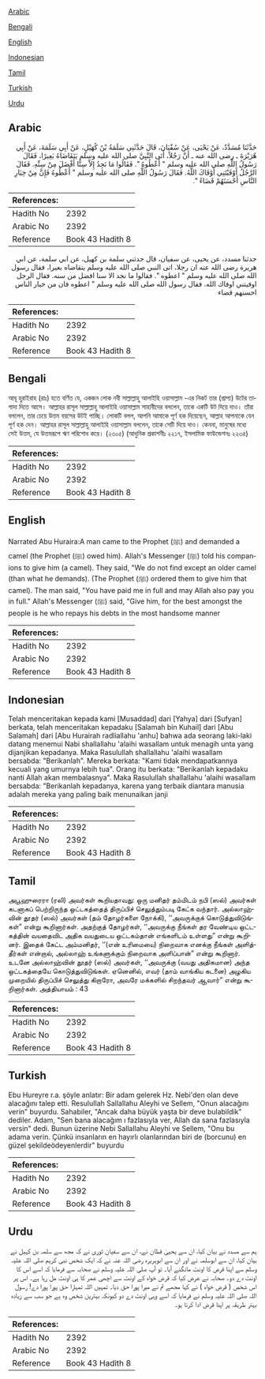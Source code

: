 [Arabic](#arabic)

[Bengali](#bengali)

[English](#english)

[Indonesian](#indonesian)

[Tamil](#tamil)

[Turkish](#turkish)

[Urdu](#urdu)

## Arabic


<div dir="rtl" lang="ar" style={{fontSize:'larger',backgroundColor:'#f8f9fa',padding:20}}>
حَدَّثَنَا مُسَدَّدٌ، عَنْ يَحْيَى، عَنْ سُفْيَانَ، قَالَ حَدَّثَنِي سَلَمَةُ بْنُ كُهَيْلٍ، عَنْ أَبِي سَلَمَةَ، عَنْ أَبِي هُرَيْرَةَ ـ رضى الله عنه ـ أَنَّ رَجُلاً، أَتَى النَّبِيَّ صلى الله عليه وسلم يَتَقَاضَاهُ بَعِيرًا، فَقَالَ رَسُولُ اللَّهِ صلى الله عليه وسلم ‏"‏ أَعْطُوهُ ‏"‏‏.‏ فَقَالُوا مَا نَجِدُ إِلاَّ سِنًّا أَفْضَلَ مِنْ سِنِّهِ‏.‏ فَقَالَ الرَّجُلُ أَوْفَيْتَنِي أَوْفَاكَ اللَّهُ‏.‏ فَقَالَ رَسُولُ اللَّهِ صلى الله عليه وسلم ‏"‏ أَعْطُوهُ فَإِنَّ مِنْ خِيَارِ النَّاسِ أَحْسَنَهُمْ قَضَاءً ‏"‏‏.‏
</div>
<div style={{backgroundColor:'#f8f9fa',padding:20, marginBottom: 10}}><table> <thead> <tr> <th>References:</th> <th></th> </tr> </thead> <tbody><tr><td>Hadith No</td><td>2392</td></tr><tr><td>Arabic No</td><td>2392</td></tr><tr><td>Reference</td><td>Book 43 Hadith 8</td></tr></tbody></table></div>


<div dir="rtl" lang="ar" style={{fontSize:'larger',backgroundColor:'#f8f9fa',padding:20}}>
حدثنا مسدد، عن يحيى، عن سفيان، قال حدثني سلمة بن كهيل، عن ابي سلمة، عن ابي هريرة رضى الله عنه ان رجلا، اتى النبي صلى الله عليه وسلم يتقاضاه بعيرا، فقال رسول الله صلى الله عليه وسلم " اعطوه ". فقالوا ما نجد الا سنا افضل من سنه. فقال الرجل اوفيتني اوفاك الله. فقال رسول الله صلى الله عليه وسلم " اعطوه فان من خيار الناس احسنهم قضاء
</div>
<div style={{backgroundColor:'#f8f9fa',padding:20, marginBottom: 10}}><table> <thead> <tr> <th>References:</th> <th></th> </tr> </thead> <tbody><tr><td>Hadith No</td><td>2392</td></tr><tr><td>Arabic No</td><td>2392</td></tr><tr><td>Reference</td><td>Book 43 Hadith 8</td></tr></tbody></table></div>

## Bengali


<div dir="ltr" lang="bn" style={{fontSize:'larger',backgroundColor:'#f8f9fa',padding:20}}>
আবূ হুরাইরাহ (রাঃ) হতে বর্ণিত যে, একজন লোক নবী সাল্লাল্লাহু আলাইহি ওয়াসাল্লাম -এর নিকট তার (প্রাপ্য) উটের তাগাদা দিতে আসে। আল্লাহর রাসূল সাল্লাল্লাহু আলাইহি ওয়াসাল্লাম সাহাবীদের বললেন, তাকে একটি উট দিয়ে দাও। তাঁরা বললেন, তার চেয়ে উত্তম বয়সের উটই পাচ্ছি। লোকটি বলল, আপনি আমাকে পূর্ণ হক দিয়েছেন, আল্লাহ আপনাকে যেন পূর্ণ হক দেন। আল্লাহর রাসূল সাল্লাল্লাহু আলাইহি ওয়াসাল্লাম বললেন, তাকে সেটি দিয়ে দাও। কেননা, মানুষের মধ্যে সেই উত্তম, যে উত্তমরূপে ঋণ পরিশোধ করে। (২৩০৫) (আধুনিক প্রকাশনীঃ ২২১৭, ইসলামিক ফাউন্ডেশনঃ ২২৩৪)
</div>
<div style={{backgroundColor:'#f8f9fa',padding:20, marginBottom: 10}}><table> <thead> <tr> <th>References:</th> <th></th> </tr> </thead> <tbody><tr><td>Hadith No</td><td>2392</td></tr><tr><td>Arabic No</td><td>2392</td></tr><tr><td>Reference</td><td>Book 43 Hadith 8</td></tr></tbody></table></div>

## English


<div dir="ltr" lang="en" style={{fontSize:'larger',backgroundColor:'#f8f9fa',padding:20}}>
Narrated Abu Huraira:A man came to the Prophet (ﷺ) and demanded a camel (the Prophet (ﷺ) owed him). Allah's Messenger (ﷺ) told his companions to give him (a camel). They said, "We do not find except an older camel (than what he demands). (The Prophet (ﷺ) ordered them to give him that camel). The man said, "You have paid me in full and may Allah also pay you in full." Allah's Messenger (ﷺ) said, "Give him, for the best amongst the people is he who repays his debts in the most handsome manner
</div>
<div style={{backgroundColor:'#f8f9fa',padding:20, marginBottom: 10}}><table> <thead> <tr> <th>References:</th> <th></th> </tr> </thead> <tbody><tr><td>Hadith No</td><td>2392</td></tr><tr><td>Arabic No</td><td>2392</td></tr><tr><td>Reference</td><td>Book 43 Hadith 8</td></tr></tbody></table></div>

## Indonesian


<div dir="ltr" lang="id" style={{fontSize:'larger',backgroundColor:'#f8f9fa',padding:20}}>
Telah menceritakan kepada kami [Musaddad] dari [Yahya] dari [Sufyan] berkata, telah menceritakan kepadaku [Salamah bin Kuhail] dari [Abu Salamah] dari [Abu Hurairah radliallahu 'anhu] bahwa ada seorang laki-laki datang menemui Nabi shallallahu 'alaihi wasallam untuk menagih unta yang dijanjikan kepadanya. Maka Rasulullah shallallahu 'alaihi wasallam bersabda: "Berikanlah". Mereka berkata: "Kami tidak mendapatkannya kecuali yang umurnya lebih tua". Orang itu berkata: "Berikanlah kepadaku nanti Allah akan membalasnya". Maka Rasulullah shallallahu 'alaihi wasallam bersabda: "Berikanlah kepadanya, karena yang terbaik diantara manusia adalah mereka yang paling baik menunaikan janji
</div>
<div style={{backgroundColor:'#f8f9fa',padding:20, marginBottom: 10}}><table> <thead> <tr> <th>References:</th> <th></th> </tr> </thead> <tbody><tr><td>Hadith No</td><td>2392</td></tr><tr><td>Arabic No</td><td>2392</td></tr><tr><td>Reference</td><td>Book 43 Hadith 8</td></tr></tbody></table></div>

## Tamil


<div dir="ltr" lang="ta" style={{fontSize:'larger',backgroundColor:'#f8f9fa',padding:20}}>
அபூஹுரைரா (ரலி) அவர்கள் கூறியதாவது: ஒரு மனிதர் தம்மிடம் நபி (ஸல்) அவர்கள் கடனாகப் பெற்றிருந்த ஒட்டகத்தைத் திருப்பிச் செலுத்தும்படி கேட்க வந்தார். அல்லாஹ்வின் தூதர் (ஸல்) அவர்கள் (தம் தோழர்களை நோக்கி), ‘‘அவருக்குக் கொடுத்துவிடுங்கள்” என்று கூறினார்கள். அதற்குத் தோழர்கள், ‘‘அவருக்கு நீங்கள் தர வேண்டிய ஒட்டகத்தின் வயதைவிட அதிக வயதுடைய ஒட்டகம்தான் எங்களிடம் உள்ளது” என்று கூறினர். இதைக் கேட்ட அம்மனிதர், ‘‘(என் உரிமையை) நிறைவாக எனக்கு நீங்கள் அளித்தீர்கள் என்றால், அல்லாஹ் உங்களுக்கும் நிறைவாக அளிப்பான்” என்று கூறினார். உடனே அல்லாஹ்வின் தூதர் (ஸல்) அவர்கள், ‘‘அவருக்கு (வயது அதிகமான) அந்த ஒட்டகத்தையே கொடுத்துவிடுங்கள். ஏனெனில், எவர் (தாம் வாங்கிய கடனை) அழகிய முறையில் திருப்பிச் செலுத்து கிறாரோ, அவரே மக்களில் சிறந்தவர் ஆவார்” என்று கூறினார்கள். அத்தியாயம் : 43
</div>
<div style={{backgroundColor:'#f8f9fa',padding:20, marginBottom: 10}}><table> <thead> <tr> <th>References:</th> <th></th> </tr> </thead> <tbody><tr><td>Hadith No</td><td>2392</td></tr><tr><td>Arabic No</td><td>2392</td></tr><tr><td>Reference</td><td>Book 43 Hadith 8</td></tr></tbody></table></div>

## Turkish


<div dir="ltr" lang="tr" style={{fontSize:'larger',backgroundColor:'#f8f9fa',padding:20}}>
Ebu Hureyre r.a. şöyle anlatır: Bir adam gelerek Hz. Nebi'den olan deve alacağını talep etti. ResuluIlah Sallallahu Aleyhi ve Sellem, "Onun alacağını verin" buyurdu. Sahabiler, "Ancak daha büyük yaşta bir deve bulabildik" dediler. Adam, "Sen bana alacağım ı fazlasıyla ver, Allah da sana fazlasıyla versin" dedi. Bunun üzerine Nebi Sallallahu Aleyhi ve Sellem, "Onu bu adama verin. Çünkü insanların en hayırlı olanlarından biri de (borcunu) en güzel şekildeödeyenlerdir" buyurdu
</div>
<div style={{backgroundColor:'#f8f9fa',padding:20, marginBottom: 10}}><table> <thead> <tr> <th>References:</th> <th></th> </tr> </thead> <tbody><tr><td>Hadith No</td><td>2392</td></tr><tr><td>Arabic No</td><td>2392</td></tr><tr><td>Reference</td><td>Book 43 Hadith 8</td></tr></tbody></table></div>

## Urdu


<div dir="rtl" lang="ur" style={{fontSize:'larger',backgroundColor:'#f8f9fa',padding:20}}>
ہم سے مسدد نے بیان کیا، ان سے یحییٰ قطان نے، ان سے سفیان ثوری نے کہ مجھ سے سلمہ بن کہیل نے بیان کیا، ان سے ابوسلمہ نے اور ان سے ابوہریرہ رضی اللہ عنہ نے کہ ایک شخص نبی کریم صلی اللہ علیہ وسلم سے اپنا قرض کا اونٹ مانگنے آیا۔ تو آپ صلی اللہ علیہ وسلم نے صحابہ سے فرمایا کہ اسے اس کا اونٹ دے دو۔ صحابہ نے عرض کیا کہ قرض خواہ کے اونٹ سے اچھی عمر کا ہی اونٹ مل رہا ہے۔ اس پر اس شخص ( قرض خواہ ) نے کہا مجھے تم نے میرا پورا حق دیا۔ تمہیں اللہ تمہارا حق پورا پورا دے! رسول اللہ صلی اللہ علیہ وسلم نے فرمایا کہ اسے وہی اونٹ دے دو کیونکہ بہترین شخص وہ ہے جو سب سے زیادہ بہتر طریقہ پر اپنا قرض ادا کرتا ہو۔
</div>
<div style={{backgroundColor:'#f8f9fa',padding:20, marginBottom: 10}}><table> <thead> <tr> <th>References:</th> <th></th> </tr> </thead> <tbody><tr><td>Hadith No</td><td>2392</td></tr><tr><td>Arabic No</td><td>2392</td></tr><tr><td>Reference</td><td>Book 43 Hadith 8</td></tr></tbody></table></div>